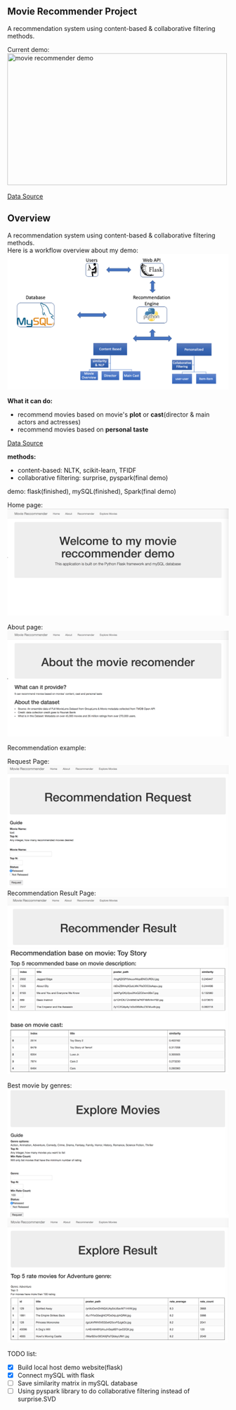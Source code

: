 ## Movie Recommender Project  
A  recommendation system using content-based & collaborative filtering methods.  

Current demo:  
<a href="https://imgflip.com/gif/2cuv3v"><img src="https://i.imgflip.com/2cuv3v.gif" width="500px" height="300px" title="movie recommender demo"/></a>  


[Data Source](https://www.kaggle.com/rounakbanik/the-movies-dataset/data)

## Overview  
A  recommendation system using content-based & collaborative filtering methods.   
Here is a workflow overview about my demo:  
![workflow](/output/workflow.png)  

**What it can do:**  
* recommend movies based on movie's **plot** or **cast**(director & main actors and actresses)  
* recommend movies based on **personal taste**  

[Data Source](https://www.kaggle.com/rounakbanik/the-movies-dataset/data)

**methods:**   
* content-based: NLTK, scikit-learn, TFIDF
* collaborative filtering: surprise, pyspark(final demo)

demo: flask(finished), mySQL(finished), Spark(final demo)


Home page:  
![home page](/output/HomePage.png)   

About page:  
![about](/output/about.png)  

Recommendation example:  

Request Page:  
![Request Page](/output/RecommendRequest.png)  
Recommendation Result Page:  
![RecommendResult1](/output/RecommendResult1.png)  
![RecommendResult2](/output/RecommendResult2.png)  

Best movie by genres:  
![ExploreRequest](/output/ExploreRequest.png)   
![ExploreResult](/output/ExploreResult.png)   




TODO list:   
* [x] Build local host demo website(flask)  
* [x] Connect mySQL with flask
* [ ] Save similarity matrix in mySQL database  
* [ ] Using pyspark library to do collaborative filtering instead of surprise.SVD